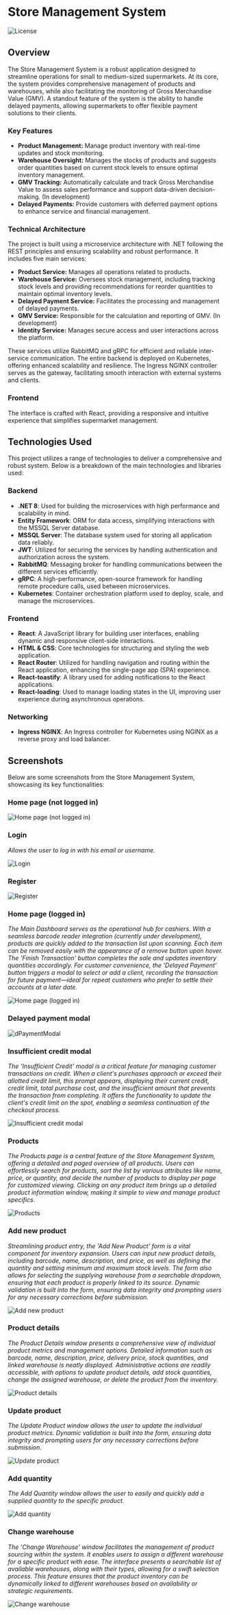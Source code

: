 # Store Management System
![License](https://img.shields.io/badge/license-MIT-blue)

## Overview

The Store Management System is a robust application designed to streamline operations for small to medium-sized supermarkets. At its core, the system provides comprehensive management of products and warehouses, while also facilitating the monitoring of Gross Merchandise Value (GMV). A standout feature of the system is the ability to handle delayed payments, allowing supermarkets to offer flexible payment solutions to their clients.

### Key Features

- **Product Management:** Manage product inventory with real-time updates and stock monitoring.
- **Warehouse Oversight:** Manages the stocks of products and suggests order quantities based on current stock levels to ensure optimal inventory management.
- **GMV Tracking:** Automatically calculate and track Gross Merchandise Value to assess sales performance and support data-driven decision-making. (In development)
- **Delayed Payments:** Provide customers with deferred payment options to enhance service and financial management.

### Technical Architecture

The project is built using a microservice architecture with .NET following the REST principles and ensuring scalability and robust performance. It includes five main services:

- **Product Service:** Manages all operations related to products.
- **Warehouse Service:** Oversees stock management, including tracking stock levels and providing recommendations for reorder quantities to maintain optimal inventory levels.
- **Delayed Payment Service:** Facilitates the processing and management of delayed payments.
- **GMV Service:** Responsible for the calculation and reporting of GMV. (In development)
- **Identity Service:** Manages secure access and user interactions across the platform.

These services utilize RabbitMQ and gRPC for efficient and reliable inter-service communication. The entire backend is deployed on Kubernetes, offering enhanced scalability and resilience. The Ingress NGINX controller serves as the gateway, facilitating smooth interaction with external systems and clients.

### Frontend

The interface is crafted with React, providing a responsive and intuitive experience that simplifies supermarket management.

## Technologies Used

This project utilizes a range of technologies to deliver a comprehensive and robust system. Below is a breakdown of the main technologies and libraries used:

### Backend
- **.NET 8**: Used for building the microservices with high performance and scalability in mind.
- **Entity Framework**: ORM for data access, simplifying interactions with the MSSQL Server database.
- **MSSQL Server**: The database system used for storing all application data reliably.
- **JWT**: Utilized for securing the services by handling authentication and authorization across the system.
- **RabbitMQ**: Messaging broker for handling communications between the different services efficiently.
- **gRPC**: A high-performance, open-source framework for handling remote procedure calls, used between microservices.
- **Kubernetes**: Container orchestration platform used to deploy, scale, and manage the microservices.

### Frontend
- **React**: A JavaScript library for building user interfaces, enabling dynamic and responsive client-side interactions.
- **HTML & CSS**: Core technologies for structuring and styling the web application.
- **React Router**: Utilized for handling navigation and routing within the React application, enhancing the single-page app (SPA) experience.
- **React-toastify**: A library used for adding notifications to the React applications.
- **React-loading**: Used to manage loading states in the UI, improving user experience during asynchronous operations.

### Networking
- **Ingress NGINX**: An Ingress controller for Kubernetes using NGINX as a reverse proxy and load balancer.

## Screenshots

Below are some screenshots from the Store Management System, showcasing its key functionalities:

### Home page (not logged in)

![Home page (not logged in)](assets/Home-not-logged.png "Home Page")

### Login
*Allows the user to log in with his email or username.*

![Login](assets/login.png "Login")

### Register

![Register](assets/register.png "Register")

### Home page (logged in)
*The Main Dashboard serves as the operational hub for cashiers. With a seamless barcode reader integration (currently under development), products are quickly added to the transaction list upon scanning. Each item can be removed easily with the appearance of a remove button upon hover. The 'Finish Transaction' button completes the sale and updates inventory quantities accordingly. For customer convenience, the 'Delayed Payment' button triggers a modal to select or add a client, recording the transaction for future payment—ideal for repeat customers who prefer to settle their accounts at a later date.*

![Home page (logged in)](assets/home-logged.png "Home Page Logged")

### Delayed payment modal

![dPaymentModal](assets/delayed-payment-modal.png "Delayed payment modal")

### Insufficient credit modal
*The 'Insufficient Credit' modal is a critical feature for managing customer transactions on credit. When a client's purchases approach or exceed their allotted credit limit, this prompt appears, displaying their current credit, credit limit, total purchase cost, and the insufficient amount that prevents the transaction from completing. It offers the functionality to update the client's credit limit on the spot, enabling a seamless continuation of the checkout process.*

![Insufficient credit modal](assets/insufficient-credit-modal.png "insufficient credit modal")

### Products
*The Products page is a central feature of the Store Management System, offering a detailed and paged overview of all products. Users can effortlessly search for products, sort the list by various attributes like name, price, or quantity, and decide the number of products to display per page for customized viewing. Clicking on any product item brings up a detailed product information window, making it simple to view and manage product specifics.*

![Products](assets/products.png "Products")

### Add new product
*Streamlining product entry, the 'Add New Product' form is a vital component for inventory expansion. Users can input new product details, including barcode, name, description, and price, as well as defining the quantity and setting minimum and maximum stock levels. The form also allows for selecting the supplying warehouse from a searchable dropdown, ensuring that each product is properly linked to its source. Dynamic validation is built into the form, ensuring data integrity and prompting users for any necessary corrections before submission.*

![Add new product](assets/add-product.png "Add new product")

### Product details
*The Product Details window presents a comprehensive view of individual product metrics and management options. Detailed information such as barcode, name, description, price, delivery price, stock quantities, and linked warehouse is neatly displayed. Administrative actions are readily accessible, with options to update product details, add stock quantities, change the assigned warehouse, or delete the product from the inventory.*

![Product details](assets/product-details.png "Product details")

### Update product
*The Update Product window allows the user to update the individual product metrics. Dynamic validation is built into the form, ensuring data integrity and prompting users for any necessary corrections before submission.*

![Update product](assets/update-product.png "Update product")

### Add quantity
*The Add Quantity window allows the user to easily and quickly add a supplied quantity to the specific product.*

![Add quantity](assets/add-qty.png "Add quantity")

### Change warehouse
*The 'Change Warehouse' window facilitates the management of product sourcing within the system. It enables users to assign a different warehouse for a specific product with ease. The interface presents a searchable list of available warehouses, along with their types, allowing for a swift selection process. This feature ensures that the product inventory can be dynamically linked to different warehouses based on availability or strategic requirements.*

![Change warehouse](assets/change-warehouse.png "Change warehouse")
